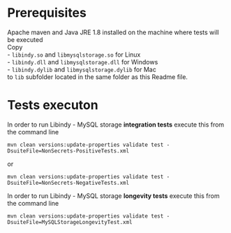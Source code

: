 # Prerequisites

Apache maven and Java JRE 1.8 installed on the machine where tests will be executed <br>
Copy<br>
    - `libindy.so` and `libmysqlstorage.so` for Linux<br>
    - `libindy.dll` and `libmysqlstorage.dll` for Windows<br>
    - `libindy.dylib` and `libmysqlstorage.dylib` for Mac<br>
to `lib` subfolder located in the same folder as this Readme file.

# Tests executon

In order to run Libindy - MySQL storage **integration tests** execute this from the command line
```
mvn clean versions:update-properties validate test -DsuiteFile=NonSecrets-PositiveTests.xml
```
or
```
mvn clean versions:update-properties validate test -DsuiteFile=NonSecrets-NegativeTests.xml
```

In order to run Libindy - MySQL storage **longevity tests** execute this from the command line
```
mvn clean versions:update-properties validate test -DsuiteFile=MySQLStorageLongevityTest.xml
```